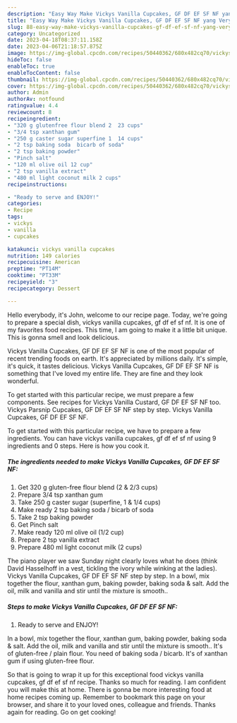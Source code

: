 ```yaml
---
description: "Easy Way Make Vickys Vanilla Cupcakes, GF DF EF SF NF yang Very Delicious"
title: "Easy Way Make Vickys Vanilla Cupcakes, GF DF EF SF NF yang Very Delicious"
slug: 88-easy-way-make-vickys-vanilla-cupcakes-gf-df-ef-sf-nf-yang-very-delicious
category: Uncategorized
date: 2023-04-18T08:37:11.158Z
date: 2023-04-06T21:18:57.875Z
image: https://img-global.cpcdn.com/recipes/50440362/680x482cq70/vickys-vanilla-cupcakes-gf-df-ef-sf-nf-recipe-main-photo.jpg
hideToc: false
enableToc: true
enableTocContent: false
thumbnail: https://img-global.cpcdn.com/recipes/50440362/680x482cq70/vickys-vanilla-cupcakes-gf-df-ef-sf-nf-recipe-main-photo.jpg
cover: https://img-global.cpcdn.com/recipes/50440362/680x482cq70/vickys-vanilla-cupcakes-gf-df-ef-sf-nf-recipe-main-photo.jpg
author: Admin
authorAv: notfound
ratingvalue: 4.4
reviewcount: 8
recipeingredient:
- "320 g glutenfree flour blend 2  23 cups"
- "3/4 tsp xanthan gum"
- "250 g caster sugar superfine 1  14 cups"
- "2 tsp baking soda  bicarb of soda"
- "2 tsp baking powder"
- "Pinch salt"
- "120 ml olive oil 12 cup"
- "2 tsp vanilla extract"
- "480 ml light coconut milk 2 cups"
recipeinstructions:

- "Ready to serve and ENJOY!"
categories:
- Recipe
tags:
- vickys
- vanilla
- cupcakes

katakunci: vickys vanilla cupcakes 
nutrition: 149 calories
recipecuisine: American
preptime: "PT14M"
cooktime: "PT33M"
recipeyield: "3"
recipecategory: Dessert

---
```



Hello everybody, it's John, welcome to our recipe page. Today, we're going to prepare a special dish, vickys vanilla cupcakes, gf df ef sf nf. It is one of my favorites food recipes. This time, I am going to make it a little bit unique. This is gonna smell and look delicious.

Vickys Vanilla Cupcakes, GF DF EF SF NF is one of the most popular of recent trending foods on earth. It's appreciated by millions daily. It's simple, it's quick, it tastes delicious. Vickys Vanilla Cupcakes, GF DF EF SF NF is something that I've loved my entire life. They are fine and they look wonderful.

To get started with this particular recipe, we must prepare a few components. See recipes for Vickys Vanilla Custard, GF DF EF SF NF too. Vickys Parsnip Cupcakes, GF DF EF SF NF step by step. Vickys Vanilla Cupcakes, GF DF EF SF NF.


To get started with this particular recipe, we have to prepare a few ingredients. You can have vickys vanilla cupcakes, gf df ef sf nf using 9 ingredients and 0 steps. Here is how you cook it.

<!--inarticleads1-->

##### The ingredients needed to make Vickys Vanilla Cupcakes, GF DF EF SF NF:

1. Get 320 g gluten-free flour blend (2 &amp; 2/3 cups)
1. Prepare 3/4 tsp xanthan gum
1. Take 250 g caster sugar (superfine, 1 &amp; 1/4 cups)
1. Make ready 2 tsp baking soda / bicarb of soda
1. Take 2 tsp baking powder
1. Get Pinch salt
1. Make ready 120 ml olive oil (1/2 cup)
1. Prepare 2 tsp vanilla extract
1. Prepare 480 ml light coconut milk (2 cups)


The piano player we saw Sunday night clearly loves what he does (think David Hasselhoff in a vest, tickling the ivory while winking at the ladies). Vickys Vanilla Cupcakes, GF DF EF SF NF step by step. In a bowl, mix together the flour, xanthan gum, baking powder, baking soda &amp; salt. Add the oil, milk and vanilla and stir until the mixture is smooth.. 

<!--inarticleads2-->

##### Steps to make Vickys Vanilla Cupcakes, GF DF EF SF NF:


1. Ready to serve and ENJOY!

In a bowl, mix together the flour, xanthan gum, baking powder, baking soda &amp; salt. Add the oil, milk and vanilla and stir until the mixture is smooth.. It&#39;s of gluten-free / plain flour. You need of baking soda / bicarb. It&#39;s of xanthan gum if using gluten-free flour. 

So that is going to wrap it up for this exceptional food vickys vanilla cupcakes, gf df ef sf nf recipe. Thanks so much for reading. I am confident you will make this at home. There is gonna be more interesting food at home recipes coming up. Remember to bookmark this page on your browser, and share it to your loved ones, colleague and friends. Thanks again for reading. Go on get cooking!
